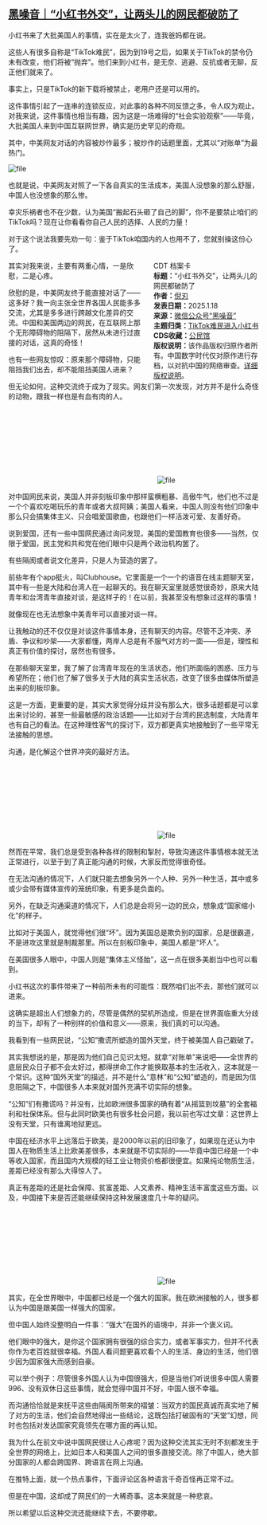 <!--1737196973000-->
[黑噪音｜“小红书外交”，让两头儿的网民都破防了](https://chinadigitaltimes.net/chinese/715166.html)
------

<p>小红书来了大批美国人的事情，实在是太火了，连我爸妈都在说。</p><p>这些人有很多自称是“TikTok难民”，因为到19号之后，如果关于TikTok的禁令仍未有改变，他们将被“抛弃”。他们来到小红书，是无奈、逃避、反抗或者无聊，反正他们就来了。</p><p>事实上，只是TikTok的新下载将被禁止，老用户还是可以用的。</p><p>这件事情引起了一连串的连锁反应，对此事的各种不同反馈之多，令人叹为观止。对我来说，这件事情也相当有趣，因为这是一场难得的“社会实验观察”——毕竟，大批美国人来到中国互联网世界，确实是历史罕见的奇观。</p><p>其中，中美网友对话的内容被炒作最多；被炒作的话题里面，尤其以“对账单”为最热门。</p><p><img decoding="async" src="https://chinadigitaltimes.net/chinese/files/2025/01/image-1737196790004.png" alt="file"></p><p>也就是说，中美网友对照了一下各自真实的生活成本，美国人没想象的那么舒服，中国人也没想象的那么惨。</p><p>幸灾乐祸者也不在少数，认为美国“搬起石头砸了自己的脚”，你不是要禁止咱们的TikTok吗？现在让你看看你自己人民的选择、人民的力量！</p><p>对于这个说法我要先劝一句：鉴于TikTok咱国内的人也用不了，您就别操这份心了。</p><div style="width:42%;float:right;padding-left:20px;"><div class="su-spoiler su-spoiler-style-fancy su-spoiler-icon-chevron-circle" data-scroll-offset="0" data-anchor-in-url="no"><div class="su-spoiler-title" tabindex="0" role="button"><span class="su-spoiler-icon"></span>CDT 档案卡</div><div class="su-spoiler-content su-u-clearfix su-u-trim"><strong>标题：</strong>“小红书外交”，让两头儿的网民都破防了<br><strong>作者：</strong><a href="https://chinadigitaltimes.net/space/黑噪音" target="_blank">倪刃</a><br><strong>发表日期：</strong>2025.1.18<br><strong>来源：</strong><a href="https://web.archive.org/web/*/https://mp.weixin.qq.com/s/DqWDYsgyT06xJEZGjsvJag" target="_blank">微信公众号“黑噪音”</a><br><strong>主题归类：</strong><a href="https://chinadigitaltimes.net/space/TikTok难民进入小红书" target="_blank">TikTok难民进入小红书</a><br><strong>CDS收藏：</strong><a href="https://chinadigitaltimes.net/space/%E5%85%AC%E6%B0%91%E9%A6%86" target="_blank" rel="noopener">公民馆</a><br><strong>版权说明：</strong>该作品版权归原作者所有。中国数字时代仅对原作进行存档，以对抗中国的网络审查。<a href="https://chinadigitaltimes.net/chinese/copyright">详细版权说明</a>。</div></div></div><p>其实对我来说，主要有两重心情，一是欣慰，二是心疼。</p><p>欣慰的是，中美网友终于能直接对话了——这多好？我一向主张全世界各国人民能多多交流，尤其是多多进行跨越文化差异的交流。中国和美国两边的网民，在互联网上那个无形障碍物的阻隔下，居然从未进行过直接的对话，这真的奇怪！</p><p>也有一些网友惊叹：原来那个障碍物，只能阻挡我们出去，却不能阻挡美国人进来？</p><p>但无论如何，这种交流终于成为了现实。网友们第一次发现，对方并不是什么奇怪的动物，跟我一样也是有血有肉的人。</p><p><img decoding="async" src="data:image/svg+xml,%3Csvg%20xmlns='http://www.w3.org/2000/svg'%20viewBox='0%200%200%200'%3E%3C/svg%3E" alt="file" data-lazy-src="https://chinadigitaltimes.net/chinese/files/2025/01/image-1737196801904.png"><noscript><img decoding="async" src="https://chinadigitaltimes.net/chinese/files/2025/01/image-1737196801904.png" alt="file"></noscript></p><p>对中国网民来说，美国人并非刻板印象中那样蛮横粗暴、高傲牛气，他们也不过是一个个喜欢吃喝玩乐的青年或者大叔阿姨；美国人看来，中国人则没有他们印象中那么只会搞集体主义、只会唱爱国歌曲，也跟他们一样活泼可爱、友善好奇。</p><p>说到爱国，还有一些中国网民通过询问发现，美国的爱国教育也很多——当然，仅限于爱国，民主党和共和党在他们眼中只是两个政治机构罢了。</p><p>有些隔阂或者说文化差异，只是人为营造的罢了。</p><p>前些年有个app挺火，叫Clubhouse。它里面是一个一个的语音在线主题聊天室，其中有一些是大陆和台湾人在一起聊天的。我在聊天室里就感觉很奇妙，原来大陆青年和台湾青年直接对谈，是这样子的！在以前，我甚至没有想象过这样的事情！</p><p>就像现在也无法想象中美青年可以直接对谈一样。</p><p>让我触动的还不仅仅是对谈这件事情本身，还有聊天的内容。尽管不乏冲突、矛盾、争议和吵架——大家都懂，两岸人总是有不服气对方的一面——但是，理性和真正有价值的探讨，居然也有很多。</p><p>在那些聊天室里，我了解了台湾青年现在的生活状态，他们所面临的困惑、压力与希望所在；他们也了解了很多关于大陆的真实生活状态，改变了很多由媒体所塑造出来的刻板印象。</p><p>这是一方面，更重要的是，其实大家觉得分歧并没有那么大，很多话题都是可以拿出来讨论的，甚至一些最敏感的政治话题——比如对于台湾的民选制度，大陆青年也有自己的看法。在这种理性客气的探讨下，双方都更真实地接触到了一些平常无法接触的思想。</p><p>沟通，是化解这个世界冲突的最好方法。</p><p><img decoding="async" src="data:image/svg+xml,%3Csvg%20xmlns='http://www.w3.org/2000/svg'%20viewBox='0%200%200%200'%3E%3C/svg%3E" alt="file" data-lazy-src="https://chinadigitaltimes.net/chinese/files/2025/01/image-1737196812443.png"><noscript><img decoding="async" src="https://chinadigitaltimes.net/chinese/files/2025/01/image-1737196812443.png" alt="file"></noscript></p><p>然而在平常，我们总是受到各种各样的限制和掣肘，导致沟通这件事情根本就无法正常进行，以至于到了真正能沟通的时候，大家反而觉得很奇怪。</p><p>在无法沟通的情况下，人们就只能去想象另外一个人种、另外一种生活，其中或多或少会带有媒体宣传的笼统印象，有更多是负面的。</p><p>另外，在缺乏沟通渠道的情况下，人们总是会将另一边的民众，想象成“国家缩小化”的样子。</p><p>比如对于美国人，就觉得他们很“坏”。因为美国总是欺负别的国家，总是很霸道，不是进攻这里就是制裁那里。所以在刻板印象中，美国人都是“坏人”。</p><p>在美国很多人眼中，中国人则是“集体主义怪胎”，这一点在很多美剧当中也可以看到。</p><p>小红书这次的事件带来了一种前所未有的可能性：既然咱们出不去，那他们就可以进来。</p><p>这确实是超出人们想象力的，尽管是偶然的契机所造成，但是在世界面临重大分歧的当下，却有了一种别样的价值和意义——原来，我们真的可以沟通。</p><p>我看到有一些网民说，“公知”撒谎所塑造的国外天堂，终于被美国人自己戳破了。</p><p>其实我想说的是，那是因为他们自己见识太短。就拿“对账单”来说吧——全世界的底层民众日子都不会太好过，都得拼命工作才能换取基本的生活收入，这本就是一个常识。这种“国外天堂”的描述，并不是什么“意林”和“公知”塑造的，而是因为信息阻隔之下，中国很多人本来就对国外充满不切实际的想象。</p><p>“公知”们有撒谎吗？并没有，比如欧洲很多国家的确有着“从摇篮到坟墓”的全套福利和社保体系。但与此同时欧美也有很多社会问题，我以前也写过文章：这世界上没有天堂，只有谁离地狱更远。</p><p>中国在经济水平上远落后于欧美，是2000年以前的旧印象了，如果现在还认为中国人在物质生活上比欧美差很多，本来就是不切实际的——毕竟中国已经是一个中等收入国家，而且国内大规模的轻工业让物资价格都很便宜。如果纯论物质生活，差距已经没有那么大得惊人了。</p><p>真正有差距的还是社会保障、贫富差距、人文素养、精神生活丰富度这些方面。以及，中国接下来是否还能继续保持这种发展速度几十年的疑问。</p><p><img decoding="async" src="data:image/svg+xml,%3Csvg%20xmlns='http://www.w3.org/2000/svg'%20viewBox='0%200%200%200'%3E%3C/svg%3E" alt="file" data-lazy-src="https://chinadigitaltimes.net/chinese/files/2025/01/image-1737196824764.png"><noscript><img decoding="async" src="https://chinadigitaltimes.net/chinese/files/2025/01/image-1737196824764.png" alt="file"></noscript></p><p>其实，在全世界眼中，中国都已经是一个强大的国家。我在欧洲接触的人，很多都认为中国是跟美国一样强大的国家。</p><p>但中国人始终没整明白一件事：“强大”在国外的语境中，并非一个褒义词。</p><p>他们眼中的强大，是你这个国家拥有很强的综合实力，或者军事实力，但并不代表你作为老百姓就很幸福。外国人看问题更喜欢看个人的生活、身边的生活，他们很少因为国家强大而感到自豪。</p><p>可以举个例子：尽管很多外国人认为中国很强大，但是当他们听说很多中国人需要996、没有双休日这些事情，就会觉得中国并不好，中国人很不幸福。</p><p>而沟通恰恰就是来抚平这些由隔阂所带来的褶皱：当双方的国民真诚而真实地了解了对方的生活，他们会自然地得出一些结论，这既包括打破固有的“天堂”幻想，同时也包括对发达国家究竟领先在哪方面的再认知。</p><p>我为什么在前文中说中国网民很让人心疼呢？因为这种交流其实无时不刻都发生于全世界的网络上，比如日本人和美国人之间的很多直接交流。除了中国人，绝大部分国家的人都会跨国界、跨语言在网上沟通。</p><p>在推特上面，就一个热点事件，下面评论区各种语言千奇百怪再正常不过。</p><p>但是在中国，这却成了网民们的一大稀奇事。这本来就是一种悲哀。</p><p>所以希望以后这种交流还能继续下去，不要停歇。</p><div class="addtoany_share_save_container addtoany_content addtoany_content_bottom"><div class="a2a_kit a2a_kit_size_32 addtoany_list" data-a2a-url="https://chinadigitaltimes.net/chinese/715166.html" data-a2a-title="黑噪音｜“小红书外交”，让两头儿的网民都破防了"><a class="a2a_button_facebook" href="https://www.addtoany.com/add_to/facebook?linkurl=https%3A%2F%2Fchinadigitaltimes.net%2Fchinese%2F715166.html&amp;linkname=%E9%BB%91%E5%99%AA%E9%9F%B3%EF%BD%9C%E2%80%9C%E5%B0%8F%E7%BA%A2%E4%B9%A6%E5%A4%96%E4%BA%A4%E2%80%9D%EF%BC%8C%E8%AE%A9%E4%B8%A4%E5%A4%B4%E5%84%BF%E7%9A%84%E7%BD%91%E6%B0%91%E9%83%BD%E7%A0%B4%E9%98%B2%E4%BA%86" title="Facebook" rel="nofollow noopener" target="_blank"></a><a class="a2a_button_twitter" href="https://www.addtoany.com/add_to/twitter?linkurl=https%3A%2F%2Fchinadigitaltimes.net%2Fchinese%2F715166.html&amp;linkname=%E9%BB%91%E5%99%AA%E9%9F%B3%EF%BD%9C%E2%80%9C%E5%B0%8F%E7%BA%A2%E4%B9%A6%E5%A4%96%E4%BA%A4%E2%80%9D%EF%BC%8C%E8%AE%A9%E4%B8%A4%E5%A4%B4%E5%84%BF%E7%9A%84%E7%BD%91%E6%B0%91%E9%83%BD%E7%A0%B4%E9%98%B2%E4%BA%86" title="Twitter" rel="nofollow noopener" target="_blank"></a><a class="a2a_button_telegram" href="https://www.addtoany.com/add_to/telegram?linkurl=https%3A%2F%2Fchinadigitaltimes.net%2Fchinese%2F715166.html&amp;linkname=%E9%BB%91%E5%99%AA%E9%9F%B3%EF%BD%9C%E2%80%9C%E5%B0%8F%E7%BA%A2%E4%B9%A6%E5%A4%96%E4%BA%A4%E2%80%9D%EF%BC%8C%E8%AE%A9%E4%B8%A4%E5%A4%B4%E5%84%BF%E7%9A%84%E7%BD%91%E6%B0%91%E9%83%BD%E7%A0%B4%E9%98%B2%E4%BA%86" title="Telegram" rel="nofollow noopener" target="_blank"></a><a class="a2a_button_reddit" href="https://www.addtoany.com/add_to/reddit?linkurl=https%3A%2F%2Fchinadigitaltimes.net%2Fchinese%2F715166.html&amp;linkname=%E9%BB%91%E5%99%AA%E9%9F%B3%EF%BD%9C%E2%80%9C%E5%B0%8F%E7%BA%A2%E4%B9%A6%E5%A4%96%E4%BA%A4%E2%80%9D%EF%BC%8C%E8%AE%A9%E4%B8%A4%E5%A4%B4%E5%84%BF%E7%9A%84%E7%BD%91%E6%B0%91%E9%83%BD%E7%A0%B4%E9%98%B2%E4%BA%86" title="Reddit" rel="nofollow noopener" target="_blank"></a><a class="a2a_button_whatsapp" href="https://www.addtoany.com/add_to/whatsapp?linkurl=https%3A%2F%2Fchinadigitaltimes.net%2Fchinese%2F715166.html&amp;linkname=%E9%BB%91%E5%99%AA%E9%9F%B3%EF%BD%9C%E2%80%9C%E5%B0%8F%E7%BA%A2%E4%B9%A6%E5%A4%96%E4%BA%A4%E2%80%9D%EF%BC%8C%E8%AE%A9%E4%B8%A4%E5%A4%B4%E5%84%BF%E7%9A%84%E7%BD%91%E6%B0%91%E9%83%BD%E7%A0%B4%E9%98%B2%E4%BA%86" title="WhatsApp" rel="nofollow noopener" target="_blank"></a><a class="a2a_button_email" href="https://www.addtoany.com/add_to/email?linkurl=https%3A%2F%2Fchinadigitaltimes.net%2Fchinese%2F715166.html&amp;linkname=%E9%BB%91%E5%99%AA%E9%9F%B3%EF%BD%9C%E2%80%9C%E5%B0%8F%E7%BA%A2%E4%B9%A6%E5%A4%96%E4%BA%A4%E2%80%9D%EF%BC%8C%E8%AE%A9%E4%B8%A4%E5%A4%B4%E5%84%BF%E7%9A%84%E7%BD%91%E6%B0%91%E9%83%BD%E7%A0%B4%E9%98%B2%E4%BA%86" title="Email" rel="nofollow noopener" target="_blank"></a><a class="a2a_button_copy_link" href="https://www.addtoany.com/add_to/copy_link?linkurl=https%3A%2F%2Fchinadigitaltimes.net%2Fchinese%2F715166.html&amp;linkname=%E9%BB%91%E5%99%AA%E9%9F%B3%EF%BD%9C%E2%80%9C%E5%B0%8F%E7%BA%A2%E4%B9%A6%E5%A4%96%E4%BA%A4%E2%80%9D%EF%BC%8C%E8%AE%A9%E4%B8%A4%E5%A4%B4%E5%84%BF%E7%9A%84%E7%BD%91%E6%B0%91%E9%83%BD%E7%A0%B4%E9%98%B2%E4%BA%86" title="Copy Link" rel="nofollow noopener" target="_blank"></a><a class="a2a_dd addtoany_share_save addtoany_share" href="https://www.addtoany.com/share"></a></div></div>
